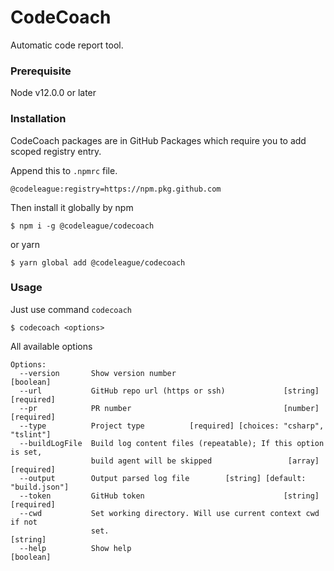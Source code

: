 # CodeCoach
Automatic code report tool.

### Prerequisite
Node v12.0.0 or later

### Installation
CodeCoach packages are in GitHub Packages which require you to add scoped registry entry.

Append this to `.npmrc` file.
```
@codeleague:registry=https://npm.pkg.github.com
```

Then install it globally by npm
```shell script
$ npm i -g @codeleague/codecoach
```
or yarn
```shell script
$ yarn global add @codeleague/codecoach
```

### Usage
Just use command `codecoach`
```shell script
$ codecoach <options>
```

All available options
```
Options:
  --version       Show version number                                  [boolean]
  --url           GitHub repo url (https or ssh)             [string] [required]
  --pr            PR number                                  [number] [required]
  --type          Project type          [required] [choices: "csharp", "tslint"]
  --buildLogFile  Build log content files (repeatable); If this option is set,
                  build agent will be skipped                 [array] [required]
  --output        Output parsed log file        [string] [default: "build.json"]
  --token         GitHub token                               [string] [required]
  --cwd           Set working directory. Will use current context cwd if not
                  set.                                                  [string]
  --help          Show help                                            [boolean]
```
